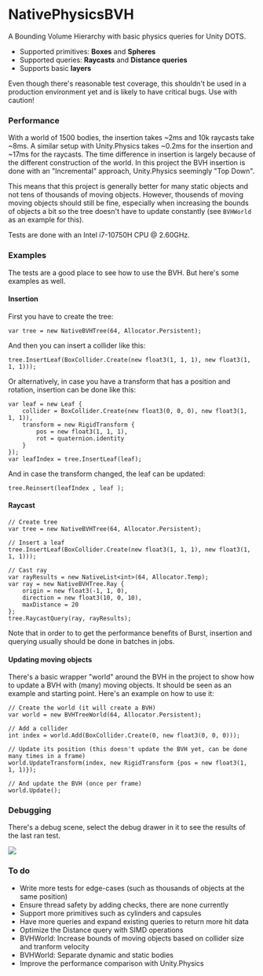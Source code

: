 # NativePhysicsBVH
A Bounding Volume Hierarchy with basic physics queries for Unity DOTS.

- Supported primitives: **Boxes** and **Spheres**
- Supported queries: **Raycasts** and **Distance queries**
- Supports basic **layers**

Even though there's reasonable test coverage, this shouldn't be used in a production environment yet and is likely to have critical bugs. Use with caution!

### Performance
With a world of 1500 bodies, the insertion takes ~2ms and 10k raycasts take ~8ms. A similar setup with Unity.Physics takes ~0.2ms for the insertion and ~17ms for the raycasts. The time difference in insertion is largely because of the different construction of the world. In this project the BVH insertion is done with an "Incremental" approach, Unity.Physics seemingly "Top Down".

This means that this project is generally better for many static objects and not tens of thousands of moving objects. However, thousends of moving moving objects should still be fine, especially when increasing the bounds of objects a bit so the tree doesn't have to update constantly (see `BVHWorld` as an example for this).

Tests are done with an Intel i7-10750H CPU @ 2.60GHz.

### Examples

The tests are a good place to see how to use the BVH. But here's some examples as well.

#### Insertion

First you have to create the tree:
```
var tree = new NativeBVHTree(64, Allocator.Persistent);  
```
And then you can insert a collider like this:

```
tree.InsertLeaf(BoxCollider.Create(new float3(1, 1, 1), new float3(1, 1, 1)));  
```

Or alternatively, in case you have a transform that has a position and rotation, insertion can be done like this:

```
var leaf = new Leaf {  
    collider = BoxCollider.Create(new float3(0, 0, 0), new float3(1, 1, 1)),  
    transform = new RigidTransform {  
	    pos = new float3(1, 1, 1),  
	    rot = quaternion.identity  
	}  
});
var leafIndex = tree.InsertLeaf(leaf);
```

And in case the transform changed, the leaf can be updated:

```
tree.Reinsert(leafIndex , leaf );
```

#### Raycast

```
// Create tree
var tree = new NativeBVHTree(64, Allocator.Persistent);  

// Insert a leaf
tree.InsertLeaf(BoxCollider.Create(new float3(1, 1, 1), new float3(1, 1, 1)));  
  
// Cast ray
var rayResults = new NativeList<int>(64, Allocator.Temp);  
var ray = new NativeBVHTree.Ray {  
    origin = new float3(-1, 1, 0),  
    direction = new float3(10, 0, 10),  
    maxDistance = 20  
};  
tree.RaycastQuery(ray, rayResults);
```
Note that in order to to get the performance benefits of Burst, insertion and querying usually should be done in batches in jobs.

#### Updating moving objects

There's a basic wrapper "world" around the BVH in the project to show how to update a BVH with (many) moving objects. It should be seen as an example and starting point. Here's an example on how to use it:

```
// Create the world (it will create a BVH)
var world = new BVHTreeWorld(64, Allocator.Persistent);

// Add a collider
int index = world.Add(BoxCollider.Create(0, new float3(0, 0, 0)));  

// Update its position (this doesn't update the BVH yet, can be done many times in a frame)
world.UpdateTransform(index, new RigidTransform {pos = new float3(1, 1, 1)});

// And update the BVH (once per frame)
world.Update();
```
### Debugging

There's a debug scene, select the debug drawer in it to see the results of the last ran test.

![](https://i.imgur.com/4R6ygoZ.png)


### To do
- Write more tests for edge-cases (such as thousands of objects at the same position)
- Ensure thread safety by adding checks, there are none currently
- Support more primitives such as cylinders and capsules 
- Have more queries and expand existing queries to return more hit data
- Optimize the Distance query with SIMD operations
- BVHWorld: Increase bounds of moving objects based on collider size and tranform velocity
- BVHWorld: Separate dynamic and static bodies
- Improve the performance comparison with Unity.Physics
